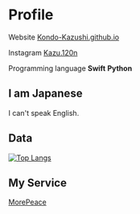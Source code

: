 # Profile

Website [Kondo-Kazushi.github.io](https://kondo-kazushi.github.io/)

Instagram [Kazu.120n](https://www.instagram.com/kazu.120n/)

Programming language **Swift** **Python**

## I am Japanese

I can't speak English.

## Data

[![Top Langs](https://github-readme-stats.vercel.app/api/top-langs/?username=Kondo-Kazushi)](https://github.com/anuraghazra/github-readme-stats)

## My Service

[MorePeace](https://morepeace.webnode.jp)
